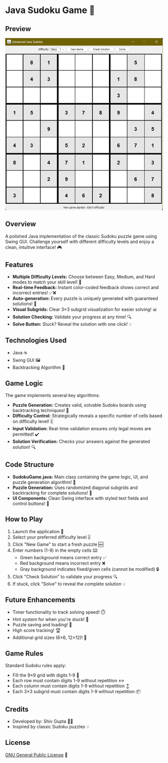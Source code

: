 # Java Sudoku Game 🧩

## Preview
![Sudoku Game Preview](https://github.com/Shivgupta2983/SudokuGame/blob/9cb17f1a33c6d8f2060fba57e50599ffae010a90/Preview%20Image.png)

## Overview
A polished Java implementation of the classic Sudoku puzzle game using Swing GUI. Challenge yourself with different difficulty levels and enjoy a clean, intuitive interface! 🎮

## Features
* **Multiple Difficulty Levels:** Choose between Easy, Medium, and Hard modes to match your skill level! 🔢
* **Real-time Feedback:** Instant color-coded feedback shows correct and incorrect entries! ✅❌
* **Auto-generation:** Every puzzle is uniquely generated with guaranteed solutions! 🎲
* **Visual Subgrids:** Clear 3×3 subgrid visualization for easier solving! 📊
* **Solution Checking:** Validate your progress at any time! 🔍
* **Solve Button:** Stuck? Reveal the solution with one click! 💡

## Technologies Used
* Java ☕
* Swing GUI 🖼️
* Backtracking Algorithm 🧠

## Game Logic
The game implements several key algorithms:
* **Puzzle Generation:** Creates valid, solvable Sudoku boards using backtracking techniques! 🧩
* **Difficulty Control:** Strategically reveals a specific number of cells based on difficulty level! 🎚️
* **Input Validation:** Real-time validation ensures only legal moves are permitted! ✔️
* **Solution Verification:** Checks your answers against the generated solution! 🔍

## Code Structure
* **SudokuGame.java:** Main class containing the game logic, UI, and puzzle generation algorithm! 📜
* **Puzzle Generation:** Uses randomized diagonal subgrids and backtracking for complete solutions! 🎲
* **UI Components:** Clean Swing interface with styled text fields and control buttons! 🎨

## How to Play
1. Launch the application 🚀
2. Select your preferred difficulty level 🎚️
3. Click "New Game" to start a fresh puzzle 🆕
4. Enter numbers (1-9) in the empty cells ⌨️
   - Green background means correct entry ✅
   - Red background means incorrect entry ❌
   - Gray background indicates fixed/given cells (cannot be modified) 🔒
5. Click "Check Solution" to validate your progress 🔍
6. If stuck, click "Solve" to reveal the complete solution 💡

## Future Enhancements
* Timer functionality to track solving speed! ⏱️
* Hint system for when you're stuck! 💭
* Puzzle saving and loading! 💾
* High score tracking! 🏆
* Additional grid sizes (6×6, 12×12)! 📏

## Game Rules
Standard Sudoku rules apply:
* Fill the 9×9 grid with digits 1-9 🔢
* Each row must contain digits 1-9 without repetition ↔️
* Each column must contain digits 1-9 without repetition ↕️
* Each 3×3 subgrid must contain digits 1-9 without repetition 📦

## Credits
* Developed by: Shiv Gupta 👨‍💻
* Inspired by classic Sudoku puzzles 💡

## License
[GNU General Public License](LICENSE) 📝
